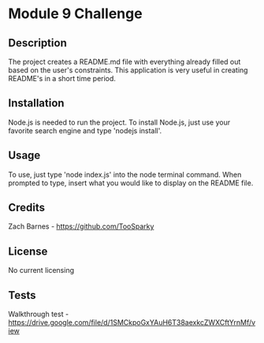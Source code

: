# Module 9 Challenge

## Description

The project creates a README.md file with everything already filled out based on the user's constraints. This application is very useful in creating README's in a short time period. 

## Installation

Node.js is needed to run the project. To install Node.js, just use your favorite search engine and type 'nodejs install'.

## Usage 

To use, just type 'node index.js' into the node terminal command. When prompted to type, insert what you would like to display on the README file.

## Credits

Zach Barnes - https://github.com/TooSparky

## License

No current licensing

## Tests

Walkthrough test - https://drive.google.com/file/d/1SMCkpoGxYAuH6T38aexkcZWXCftYrnMf/view
